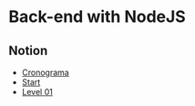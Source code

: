 # Back-end with NodeJS

## Notion
-   [Cronograma](https://www.notion.so/deppbrazil/Cronograma-de-estudos-66168777b9404cc5b892b3bbe3f15175)
-   [Start](https://www.notion.so/deppbrazil/Start-152f78ca51b0432f9ed3f88352155403)
-   [Level 01](https://www.notion.so/deppbrazil/N-vel-01-45949675f3084a31b688f69e73e078b0)
